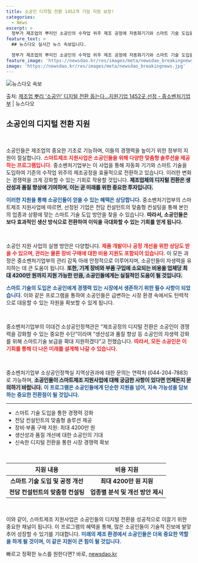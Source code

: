 ```yaml
---
title: 소공인 디지털 전환 1452개 기업 지원 보장!
categories:
  - News
excerpt: >
  정부가 제조업의 뿌리인 소공인의 수작업 위주 제조 공정에 자동화기기와 스마트 기술 도입을 제공해 디지털 전환…
feature_text: >
  ## 뉴스다오 실시간 뉴스 속보입니다.

  정부가 제조업의 뿌리인 소공인의 수작업 위주 제조 공정에 자동화기기와 스마트 기술 도입을 제공해 디지털 전환…
feature_image: 'https://newsdao.kr/res/images/meta/newsdao_breakingnews.jpg'
image: 'https://newsdao.kr/res/images/meta/newsdao_breakingnews.jpg'
---
```


![뉴스다오 속보](https://newsdao.kr/res/images/meta/newsdao_breakingnews.jpg)

<p>출처: <a href="https://newsdao.kr/3731" rel="dofollow">제조업 뿌리 ‘소공인’ 디지털 전환 돕는다…지원기업 1452곳 선정 - 중소벤처기업부</a> | 뉴스다오</p>

<h2 data-ke-size="size26">소공인의 디지털 전환 지원</h2>

<p data-ke-size="size16">&nbsp;</p>

소공인들은 제조업의 중요한 기초로 기능하며, 이들의 경쟁력을 높이기 위한 정부의 지원이 절실합니다. <b><span style="color: #ee2323;">스마트제조 지원사업은 소공인들을 위해 다양한 맞춤형 솔루션을 제공하는 프로그램입니다.</span></b> 중소벤처기업부는 이 사업을 통해 자동화 기기와 스마트 기술을 도입하여 기존의 수작업 위주의 제조공정을 효율적으로 전환하고 있습니다. 이러한 변화는 경쟁력을 크게 강화할 수 있는 기회로 작용할 것입니다. <b><span style="background-color: #21538527;">제조업체의 디지털 전환은 생산성과 품질 향상에 기여하며, 이는 곧 미래를 위한 중요한 투자입니다.</span></b> 

<b><span style="color: #1a5490;">이러한 지원을 통해 소공인들이 얻을 수 있는 혜택은 상당합니다.</span></b> 중소벤처기업부의 스마트제조 지원사업에 따르면, 선정된 기업은 전담 컨설턴트의 맞춤형 컨설팅을 통해 본인의 업종과 상황에 맞는 스마트 기술 도입 방안을 찾을 수 있습니다. <b>따라서, 소공인들은 보다 효과적인 생산 방식으로 전환하여 이익을 극대화할 수 있는 기회를 얻게 됩니다.</b>

<p data-ke-size="size16">&nbsp;</p>

소공인 지원 사업의 실행 방안은 다양합니다. <b><span style="color: #ee2323;">제품 개발이나 공정 개선을 위한 상담도 받을 수 있으며, 관리는 물론 장비 구매에 대한 비용 지원도 포함되어 있습니다.</span></b> 이 모든 과정은 중소벤처기업부의 관리 감독 아래 안정적으로 이루어지며, 소공인들이 자생력을 유지하는 데 큰 도움이 됩니다. <b><span style="background-color: #21538527;">또한, 기계 장비와 부품 구입에 소요되는 비용을 업체당 최대 4200만 원까지 지원 가능한 만큼, 소공인들에게는 실질적인 도움이 될 것입니다.</span></b>

<b><span style="color: #1a5490;">스마트 기술의 도입은 소공인에게 경쟁력 있는 시장에서 생존하기 위한 필수 사항이 되었습니다.</span></b> 이와 같은 프로그램을 통하여 소공인들은 급변하는 시장 환경 속에서도 탄력적으로 대응할 수 있는 자원을 확보할 수 있게 됩니다.

<p data-ke-size="size16">&nbsp;</p>

중소벤처기업부의 이대건 소상공인정책관은 “제조공정의 디지털 전환은 소공인이 경쟁력을 강화할 수 있는 중요한 수단”이라며 “생산성과 품질 향상 등 소공인의 자생력 강화를 위해 스마트기술 보급을 확대 지원하겠다”고 전했습니다. <b><span style="color: #ee2323;">따라서, 모든 소공인은 이 기회를 통해 더 나은 미래를 설계해 나갈 수 있습니다.</span></b> 

<p data-ke-size="size16">&nbsp;</p>

중소벤처기업부 소상공인정책실 지역상권과에 대한 문의는 연락처 (044-204-7883)로 가능하며, <b><span style="background-color: #21538527;">소공인들이 스마트제조 지원사업에 대해 궁금한 사항이 있다면 언제든지 문의하기 바랍니다.</span></b> <b><span style="color: #1a5490;">이 프로그램은 소공인들에게 단순한 지원을 넘어, 지속 가능성을 담보하는 중요한 전환점이 될 것입니다.</span></b> 

<hr>

<ul>
    <li>스마트 기술 도입을 통한 경쟁력 강화</li>
    <li>전담 컨설턴트의 맞춤형 솔루션 제공</li>
    <li>장비·부품 구매 지원: 최대 4200만 원</li>
    <li>생산성과 품질 개선에 대한 소공인의 기대</li>
    <li>신속한 디지털 전환을 통한 시장 경쟁력 확보</li>
</ul>

<p data-ke-size="size16">&nbsp;</p>

<table>
    <thead>
        <tr>
            <th style="text-align: center; height: 17px;">지원 내용</th>
            <th style="text-align: center; height: 17px;">비용 지원</th>
        </tr>
    </thead>
    <tbody>
        <tr>
            <td style="text-align: center; height: 17px;"><b>스마트 기술 도입 및 공정 개선</b></td>
            <td style="text-align: center; height: 17px;"><b>최대 4200만 원 지원</b></td>
        </tr>
        <tr>
            <td style="text-align: center; height: 17px;"><b>전담 컨설턴트의 맞춤형 컨설팅</b></td>
            <td style="text-align: center; height: 17px;"><b>업종별 분석 및 개선 방안 제시</b></td>
        </tr>
    </tbody>
</table>

<p data-ke-size="size16">&nbsp;</p>

이와 같이, 스마트제조 지원사업은 소공인들의 디지털 전환을 성공적으로 이끌기 위한 중요한 채널이 됩니다. 이 프로그램의 혜택을 통해, 많은 소공인들이 기술적 진보에 발맞추어 성장할 수 있기를 기대합니다. <b><span style="color: #1a5490;">미래의 제조 환경에서 소공인들은 더욱 중요한 역할을 하게 될 것이며, 이 같은 지원이 큰 힘이 될 것입니다.</span></b> 

빠르고 정확한 뉴스를 원한다면? 바로, <a href="https://newsdao.kr" rel="dofollow">newsdao.kr</a>



